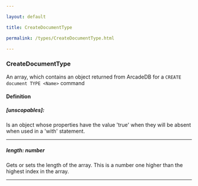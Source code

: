 ```yaml
---

layout: default

title: CreateDocumentType

permalink: /types/CreateDocumentType.html

---
```


### CreateDocumentType<br/><Name>

An array, which contains an object returned from
ArcadeDB for a `CREATE document TYPE <Name>` command

#### Definition

<h5> [unscopables]: <span></span></h5>Is an object whose properties have the value 'true'
when they will be absent when used in a 'with' statement.


---

<h5> length: <span>number</span></h5>Gets or sets the length of the array. This is a number one higher than the highest index in the array.


---

